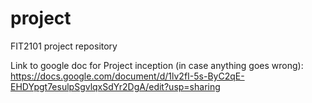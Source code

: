 # project

FIT2101 project repository

Link to google doc for Project inception (in case anything goes wrong): https://docs.google.com/document/d/1lv2fI-5s-ByC2qE-EHDYpgt7esulpSgvlqxSdYr2DgA/edit?usp=sharing